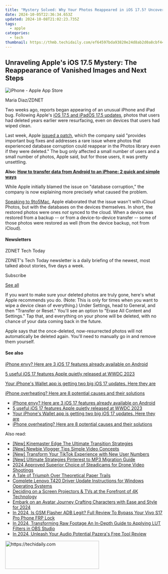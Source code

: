 ```yaml
---
title: "Mystery Solved: Why Your Photos Reappeared in iOS 17.5? Uncover the Secret Behind Apple's Surprise Move!"
date: 2024-10-05T22:36:34.653Z
updated: 2024-10-08T21:02:23.735Z
tags:
  - apple
categories:
  - tech
thumbnail: https://thmb.techidaily.com/ef64597bda93820e24d8ab2d0a8cbf446e80301b9ceb1303c686c48229c6eca3.jpg
---
```


## Unraveling Apple's iOS 17.5 Mystery: The Reappearance of Vanished Images and Next Steps

![iPhone - Apple App Store](https://www.zdnet.com/a/img/resize/02e2824f0cb074d265711535f40edae724e7e45a/2024/04/12/9ca72352-d258-49d3-8b20-624682d48304/iphone-live-photos-20240412-202116.jpg?auto=webp&width=1280)

Maria Diaz/ZDNET

Two weeks ago, reports began appearing of an unusual iPhone and iPad bug. Following Apple's [iOS 17.5 and iPadOS 17.5 updates](https://www.zdnet.com/article/apple-releases-ios-17-5-heres-what-it-offers-and-why-you-should-update/), photos that users had deleted years earlier were resurfacing, even on devices that users had wiped clean.

Last week, Apple [issued a patch](https://www.zdnet.com/article/ios-17-5-1-patches-cringey-bug-that-was-resurrecting-old-deleted-photos/), which the company said "provides important bug fixes and addresses a rare issue where photos that experienced database corruption could reappear in the Photos library even if they were deleted." The bug only affected a small number of users and a small number of photos, Apple said, but for those users, it was pretty unsettling.

**Also: [How to transfer data from Android to an iPhone: 2 quick and simple ways](https://www.zdnet.com/article/how-to-transfer-data-from-android-to-an-iphone/)**

While Apple initially blamed the issue on "database corruption," the company is now explaining more precisely what caused the problem.

[Speaking to 9to5Mac](https://9to5mac.com/2024/05/23/apple-deleted-photos-resurfacing-explanation/), Apple elaborated that the issue wasn't with iCloud Photos, but with the databases on the devices themselves. In short, the restored photos were ones _not_ synced to the cloud. When a device was restored from a backup -- or from a device-to-device transfer -- some of those photos were restored as well (from the device backup, not from iCloud). 

#### Newsletters

ZDNET Tech Today

ZDNET's Tech Today newsletter is a daily briefing of the newest, most talked about stories, five days a week.

 Subscribe

[See all](https://www.zdnet.com/newsletters/)

If you want to make sure your deleted photos are truly gone, here's what Apple recommends you do. (Note: This is only for times when you want to wipe a device clean of everything.) Under Settings, head to General, and then "Transfer or Reset." You'll see an option to "Erase All Content and Settings." Tap that, and everything on your phone will be deleted, with no chance of your data coming back in the future.

Apple says that the once-deleted, now-resurrected photos will not automatically be deleted again. You'll need to manually go in and remove them yourself.

#### See also

[iPhone envy? Here are 3 iOS 17 features already available on Android](https://www.zdnet.com/article/iphone-envy-five-ios-17-features-that-android-users-already-have/ "iPhone envy? Here are 3 iOS 17 features already available on Android")

[5 useful iOS 17 features Apple quietly released at WWDC 2023](https://www.zdnet.com/article/5-useful-ios-17-features-apple-quietly-released-at-wwdc-2023/ "5 useful iOS 17 features Apple quietly released at WWDC 2023")

[Your iPhone's Wallet app is getting two big iOS 17 updates. Here they are](https://www.zdnet.com/article/ios-17-your-iphones-wallet-app-is-getting-two-big-updates-here-they-are/ "Your iPhone's Wallet app is getting two big iOS 17 updates. Here they are")

[iPhone overheating? Here are 8 potential causes and their solutions](https://www.zdnet.com/article/iphone-overheating-do-this-first-to-prevent-damaging-the-battery/ "iPhone overheating? Here are 8 potential causes and their solutions")

* [iPhone envy? Here are 3 iOS 17 features already available on Android](https://www.zdnet.com/article/iphone-envy-five-ios-17-features-that-android-users-already-have/ "iPhone envy? Here are 3 iOS 17 features already available on Android")
* [5 useful iOS 17 features Apple quietly released at WWDC 2023](https://www.zdnet.com/article/5-useful-ios-17-features-apple-quietly-released-at-wwdc-2023/ "5 useful iOS 17 features Apple quietly released at WWDC 2023")
* [Your iPhone's Wallet app is getting two big iOS 17 updates. Here they are](https://www.zdnet.com/article/ios-17-your-iphones-wallet-app-is-getting-two-big-updates-here-they-are/ "Your iPhone's Wallet app is getting two big iOS 17 updates. Here they are")
* [iPhone overheating? Here are 8 potential causes and their solutions](https://www.zdnet.com/article/iphone-overheating-do-this-first-to-prevent-damaging-the-battery/ "iPhone overheating? Here are 8 potential causes and their solutions")

<ins class="adsbygoogle"
     style="display:block"
     data-ad-format="autorelaxed"
     data-ad-client="ca-pub-7571918770474297"
     data-ad-slot="1223367746"></ins>

<ins class="adsbygoogle"
     style="display:block"
     data-ad-client="ca-pub-7571918770474297"
     data-ad-slot="8358498916"
     data-ad-format="auto"
     data-full-width-responsive="true"></ins>

<span class="atpl-alsoreadstyle">Also read:</span>
<div><ul>
<li><a href="https://extra-skills.techidaily.com/new-kinemaster-edge-the-ultimate-transition-strategies/"><u>[New] Kinemaster Edge The Ultimate Transition Strategies</u></a></li>
<li><a href="https://fox-direct.techidaily.com/new-newbie-vlogger-tips-simple-video-concepts/"><u>[New] Newbie Vlogger Tips Simple Video Concepts</u></a></li>
<li><a href="https://some-tips.techidaily.com/new-transform-your-tiktok-experience-with-new-user-numbers/"><u>[New] Transform Your TikTok Experience with New User Numbers</u></a></li>
<li><a href="https://some-tips.techidaily.com/new-ultimate-strategies-pinterest-to-mp3-migration-guide/"><u>[New] Ultimate Strategies Pinterest to MP3 Migration Guide</u></a></li>
<li><a href="https://some-tips.techidaily.com/2024-approved-superior-choice-of-steadicams-for-drone-video-shootings/"><u>2024 Approved Superior Choice of Steadicams for Drone Video Shootings</u></a></li>
<li><a href="https://printer-issues.techidaily.com/a-tale-of-triumph-over-theoretical-paper-trails/"><u>A Tale of Triumph Over Theoretical Paper Trails</u></a></li>
<li><a href="https://hardware-updates.techidaily.com/complete-lenovo-t420-driver-update-instructions-for-windows-operating-systems/"><u>Complete Lenovo T420 Driver Update Instructions for Windows Operating Systems</u></a></li>
<li><a href="https://extra-resources.techidaily.com/deciding-on-a-screen-projectors-and-tvs-at-the-forefront-of-4k-technology/"><u>Deciding on a Screen Projectors & TVs at the Forefront of 4K Technology</u></a></li>
<li><a href="https://article-helps.techidaily.com/embark-on-an-avatar-journey-crafting-characters-with-ease-and-style-for-2024/"><u>Embark on an Avatar Journey Crafting Characters with Ease and Style for 2024</u></a></li>
<li><a href="https://bypass-frp.techidaily.com/in-2024-is-gsm-flasher-adb-legit-full-review-to-bypass-your-vivo-s17-pro-phone-frp-lock-by-drfone-android/"><u>In 2024, Is GSM Flasher ADB Legit? Full Review To Bypass Your Vivo S17 Pro Phone FRP Lock</u></a></li>
<li><a href="https://some-tips.techidaily.com/in-2024-transforming-raw-footage-an-in-depth-guide-to-applying-lut-filters-in-obs-studio/"><u>In 2024, Transforming Raw Footage An In-Depth Guide to Applying LUT Filters in OBS Studio</u></a></li>
<li><a href="https://some-tips.techidaily.com/in-2024-unleash-your-audio-potential-pazeras-free-tool-review/"><u>In 2024, Unleash Your Audio Potential Pazera's Free Tool Review</u></a></li>
</ul></div>

<!-- affiliate ads begin -->
<a href="https://laganoo.pxf.io/c/5597632/1484910/16446" target="_top" id="1484910">
  <img src="//a.impactradius-go.com/display-ad/16446-1484910" border="0" alt="https://techidaily.com" width="300" height="90"/>
</a>
<img height="0" width="0" src="https://laganoo.pxf.io/i/5597632/1484910/16446" style="position:absolute;visibility:hidden;" border="0" />
<!-- affiliate ads end -->

